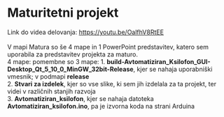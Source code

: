# Maturitetni projekt
 
 Link do videa delovanja: https://youtu.be/OalfhV8RtEE <br>
 <br>
V mapi Matura so še 4 mape in 1 PowerPoint predstavitev, katero sem uporabila za predstavitev projekta za maturo.<br>
 4 mape: pomembne so 3 mape: 1. **build-Avtomatiziran_Ksilofon_GUI-Desktop_Qt_5_10_0_MinGW_32bit-Release**, kjer se nahaja uporabniški vmesnik; v podmapi **release**<br>
                             2. **Stvari za izdelek**, kjer so vse slike, ki sem jih izdelala za ta projekt, ter videi v različnih stanjih razvoja<br>
                             3. **Avtomatiziran_ksilofon**, kjer se nahaja datoteka **Avtomatiziran_ksilofon.ino**, pa je izvorna koda na strani Arduina<br>
